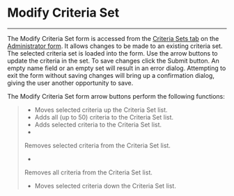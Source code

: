 # Modify Criteria Set

***

The Modify Criteria Set form is accessed from the [Criteria Sets tab](7ga8.md) on the [Administrator form](7df4.md).  It allows changes to be made to an existing criteria set.  The selected criteria set is loaded into the form.  Use the arrow buttons to update the criteria in the set.  To save changes click the Submit button.  An empty name field or an empty set will result in an error dialog.  Attempting to exit the form without saving changes will bring up a confirmation dialog, giving the user another opportunity to save.

The Modify Criteria Set form arrow buttons perform the following functions:

> * Moves selected criteria up the Criteria Set list.
> * Adds all (up to 50) criteria to the Criteria Set list.
> * Adds selected criteria to the Criteria Set list.
> *
>
> Removes selected criteria from the Criteria Set list.
>
> *
>
> Removes all criteria from the Criteria Set list.
>
> * Moves selected criteria down the Criteria Set list.
